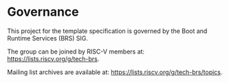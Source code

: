# Governance
This project for the template specification is governed by the Boot and Runtime Services (BRS) SIG.

The group can be joined by RISC-V members at: https://lists.riscv.org/g/tech-brs.

Mailing list archives are available at: https://lists.riscv.org/g/tech-brs/topics.
